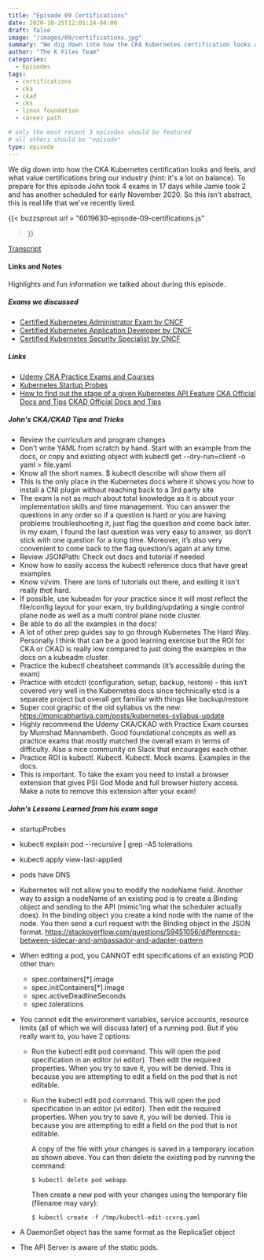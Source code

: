 ```yaml
---
title: "Episode 09 Certifications"
date: 2020-10-25T12:01:24-04:00
draft: false
image: "/images/09/certifications.jpg"
summary: "We dig down into how the CKA Kubernetes certification looks and feels, and what value certifications bring our industry (hint: it's a lot on balance)."
author: "The K Files Team"
categories: 
  - Episodes
tags:
  - certifications
  - cka
  - ckad
  - cks
  - linux foundation
  - career path

# only the most recent 3 episodes should be featured
# all others should be "episode"
type: episode
---
```


We dig down into how the CKA Kubernetes certification looks and feels, and what value certifications bring our industry (hint: it's a lot on balance). To prepare for this episode John took 4 exams in 17 days while Jamie took 2 and has another scheduled for early November 2020. So this isn't abstract, this is real life that we've recently lived.

{{< buzzsprout 
url = "6019630-episode-09-certifications.js"
>}}

[Transcript](/transcripts/episode-09-certifications_otter.ai.txt)

#### Links and Notes

Highlights and fun information we talked about during this episode.

##### Exams we discussed

* [Certified Kubernetes Administrator Exam by CNCF](https://www.cncf.io/certification/cka/)
* [Certified Kubernetes Application Developer by CNCF](https://www.cncf.io/certification/ckad/)
* [Certified Kubernetes Security Specialist by CNCF](https://training.linuxfoundation.org/certification/certified-kubernetes-security-specialist/)

##### Links

* [Udemy CKA Practice Exams and Courses](https://www.udemy.com/course/certified-kubernetes-administrator-with-practice-tests/)
* [Kubernetes Startup Probes](https://kubernetes.io/docs/tasks/configure-pod-container/configure-liveness-readiness-startup-probes/#define-startup-probes)
* [How to find out the stage of a given Kubernetes API Feature](https://kubernetes.io/docs/reference/command-line-tools-reference/feature-gates/)
[CKA Official Docs and Tips](https://docs.linuxfoundation.org/tc-docs/certification/tips-cka-and-ckad)
[CKAD Official Docs and Tips](https://docs.linuxfoundation.org/tc-docs/certification/faq-cka-ckad)

##### John's CKA/CKAD Tips and Tricks

* Review the curriculum and program changes
* Don’t write YAML from scratch by hand. Start with an example from the docs, or copy and existing object with kubectl get --dry-run=client -o yaml > file.yaml
* Know all the short names. $ kubectl describe will show them all
* This is the only place in the Kubernetes docs where it shows you how to install a CNI plugin without reaching back to a 3rd party site
* The exam is not as much about total knowledge as it is about your implementation skills and time management. You can answer the questions in any order so if a question is hard or you are having problems troubleshooting it, just flag the question and come back later. In my exam, I found the last question was very easy to answer, so don’t stick with one question for a long time. Moreover, it’s also very convenient to come back to the flag question/s again at any time.
* Review JSONPath: Check out docs and tutorial if needed
* Know how to easily access the kubectl reference docs that have great examples
* Know vi/vim. There are tons of tutorials out there, and exiting it isn't really _that_ hard.
* If possible, use kubeadm for your practice since it will most reflect the file/config layout for your exam, try building/updating a single control plane node as well as a multi control plane node cluster.
* Be able to do all the examples in the docs!
* A lot of other prep guides say to go through Kubernetes The Hard Way. Personally I think that can be a good learning exercise but the ROI for CKA or CKAD is really low compared to just doing the examples in the docs on a kubeadm cluster.
* Practice the kubectl cheatsheet commands (it’s accessible during the exam)
* Practice with etcdctl (configuration, setup, backup, restore) - this isn’t covered very well in the Kubernetes docs since technically etcd is a separate project but overall get familiar with things like backup/restore
* Super cool graphic of the old syllabus vs the new: https://monicabhartiya.com/posts/kubernetes-syllabus-update
* Highly recommend the Udemy CKA/CKAD with Practice Exam courses by Mumshad Mannambeth. Good foundational concepts as well as practice exams that mostly matched the overall exam in terms of difficulty. Also a nice community on Slack that encourages each other.
* Practice ROI is kubectl. Kubectl. Kubectl. Mock exams. Examples in the docs.
* This is important. To take the exam you need to install a browser extension that gives PSI God Mode and full browser history access. Make a note to remove this extension after your exam!

##### John's Lessons Learned from his exam saga

* startupProbes
* kubectl explain pod --recursive | grep -A5 tolerations
* kubectl apply view-last-applied
* pods have DNS
* Kubernetes will not allow you to modify the nodeName field. Another way to assign a nodeName of an existing pod is to create a Binding object and sending to the API (mimic’ing what the scheduler actually does). In the binding object you create a kind node with the name of the node. You then send a curl request with the Binding object in the JSON format.
https://stackoverflow.com/questions/59451056/differences-between-sidecar-and-ambassador-and-adapter-pattern
* When editing a pod, you CANNOT edit specifications of an existing POD other than:
  * spec.containers[*].image
  * spec.initContainers[*].image
  * spec.activeDeadlineSeconds
  * spec.tolerations

* You cannot edit the environment variables, service accounts, resource limits (all of which we will discuss later) of a running pod. But if you really want to, you have 2 options:

  * Run the kubectl edit pod <pod name> command.  This will open the pod specification in an editor (vi editor). Then edit the required properties. When you try to save it, you will be denied. This is because you are attempting to edit a field on the pod that is not editable. 
 
  * Run the kubectl edit pod <pod name> command.  This will open the pod specification in an editor (vi editor). Then edit the required properties. When you try to save it, you will be denied. This is because you are attempting to edit a field on the pod that is not editable.

    A copy of the file with your changes is saved in a temporary location as shown above. You can then delete the existing pod by running the command:

    ```
    $ kubectl delete pod webapp
    ```

    Then create a new pod with your changes using the temporary file (filename may vary):

    ```
    $ kubectl create -f /tmp/kubectl-edit-ccvrq.yaml
    ```

* A DaemonSet object has the same format as the ReplicaSet object
* The API Server is aware of the static pods.

